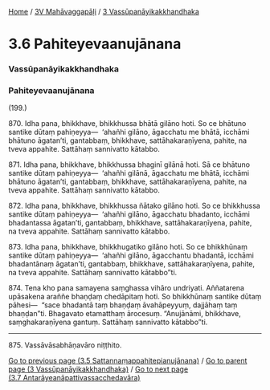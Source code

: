 
[Home](/) / [3V Mahāvaggapāḷi](../../3V.md) / [3 Vassūpanāyikakkhandhaka](../3.md)

# 3.6 Pahiteyevaanujānana

### Vassūpanāyikakkhandhaka

### Pahiteyevaanujānana

(199.)

870\. Idha pana, bhikkhave, bhikkhussa bhātā gilāno hoti. So ce bhātuno santike dūtaṃ pahiṇeyya—  ‘ahañhi gilāno, āgacchatu me bhātā, icchāmi bhātuno āgatan’ti, gantabbaṃ, bhikkhave, sattāhakaraṇīyena, pahite, na tveva appahite. Sattāhaṃ sannivatto kātabbo.

871\. Idha pana, bhikkhave, bhikkhussa bhaginī gilānā hoti. Sā ce bhātuno santike dūtaṃ pahiṇeyya—  ‘ahañhi gilānā, āgacchatu me bhātā, icchāmi bhātuno āgatan’ti, gantabbaṃ, bhikkhave, sattāhakaraṇīyena, pahite, na tveva appahite. Sattāhaṃ sannivatto kātabbo.

872\. Idha pana, bhikkhave, bhikkhussa ñātako gilāno hoti. So ce bhikkhussa santike dūtaṃ pahiṇeyya—  ‘ahañhi gilāno, āgacchatu bhadanto, icchāmi bhadantassa āgatan’ti, gantabbaṃ, bhikkhave, sattāhakaraṇīyena, pahite, na tveva appahite. Sattāhaṃ sannivatto kātabbo.

873\. Idha pana, bhikkhave, bhikkhugatiko gilāno hoti. So ce bhikkhūnaṃ santike dūtaṃ pahiṇeyya—  ‘ahañhi gilāno, āgacchantu bhadantā, icchāmi bhadantānaṃ āgatan’ti, gantabbaṃ, bhikkhave, sattāhakaraṇīyena, pahite, na tveva appahite. Sattāhaṃ sannivatto kātabbo”ti.

874\. Tena kho pana samayena saṃghassa vihāro undriyati. Aññatarena upāsakena araññe bhaṇḍaṃ chedāpitaṃ hoti. So bhikkhūnaṃ santike dūtaṃ pāhesi—  “sace bhadantā taṃ bhaṇḍaṃ āvahāpeyyuṃ, dajjāhaṃ taṃ bhaṇḍan”ti. Bhagavato etamatthaṃ ārocesuṃ. “Anujānāmi, bhikkhave, saṃghakaraṇīyena gantuṃ. Sattāhaṃ sannivatto kātabbo”ti.

---

875\. Vassāvāsabhāṇavāro niṭṭhito.



[Go to previous page (3.5 Sattannaṃappahitepianujānana)](3.5.md) / [Go to parent page (3 Vassūpanāyikakkhandhaka)](../3.md) / [Go to next page (3.7 Antarāyeanāpattivassacchedavāra)](3.7.md)


